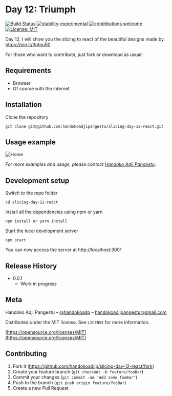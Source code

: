 # Day 12: Triumph

[![Build Status](https://travis-ci.org/dwyl/esta.svg?branch=master)](https://github.com/handokoadjip/slicing-day-12-react)
[![stability-experimental](https://img.shields.io/badge/stability-experimental-orange.svg)](https://github.com/handokoadjip/slicing-day-12-react)
[![contributions welcome](https://img.shields.io/badge/contributions-welcome-brightgreen.svg?style=flat)](https://github.com/handokoadjip/slicing-day-12-react/fork)
[![License: MIT](https://img.shields.io/badge/License-MIT-yellow.svg)](https://opensource.org/licenses/MIT)

Day 12, I will show you the slicing to react of the beautiful designs made by https://pin.it/3otnuS0.

For those who want to contribute, just fork or download as usual!

## Requirements

- Browser
- Of course with the internet

## Installation

Clone the repository

    git clone git@github.com:handokoadjipangestu/slicing-day-12-react.git

## Usage example

![Home](https://bebaskripsi.000webhostapp.com/slicing-day-12/home.png)

_For more examples and usage, please contact [Handoko Adji Pangestu](https://www.instagram.com/handokoadp/)._

## Development setup

Switch to the repo folder

    cd slicing-day-12-react

Install all the dependencies using npm or yarn

    npm install or yarn install

Start the local development server

    npm start

You can now access the server at http://localhost:3001

## Release History

- 0.0.1
  - Work in progress

## Meta

Handoko Adji Pangestu – [@handokoadp](https://www.instagram.com/handokoadp/) – handokoadjipangestu@gmail.com

Distributed under the MIT license. See `LICENSE` for more information.

[https://opensource.org/licenses/MIT](https://opensource.org/licenses/MIT)

## Contributing

1. Fork it (<https://github.com/handokoadjip/slicing-day-12-react/fork>)
2. Create your feature branch (`git checkout -b feature/fooBar`)
3. Commit your changes (`git commit -am 'Add some fooBar'`)
4. Push to the branch (`git push origin feature/fooBar`)
5. Create a new Pull Request
